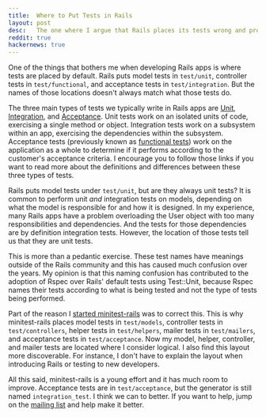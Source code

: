 ```yaml
---
title:  Where to Put Tests in Rails
layout: post
desc:   The one where I argue that Rails places its tests wrong and propose minitest-rails as a solution.
reddit: true
hackernews: true
---
```

One of the things that bothers me when developing Rails apps is where tests are placed by default. Rails puts model tests in `test/unit`, controller tests in `test/functional`, and acceptance tests in `test/integration`. But the names of those locations doesn't always match what those tests do.

The three main types of tests we typically write in Rails apps are [Unit](http://c2.com/cgi/wiki?UnitTest), [Integration](http://c2.com/cgi/wiki?IntegrationTest), and [Acceptance](http://c2.com/cgi/wiki?AcceptanceTest). Unit tests work on an isolated units of code, exercising a single method or object. Integration tests work on a subsystem within an app, exercising the dependencies within the subsystem. Acceptance tests (previously known as [functional tests](http://c2.com/cgi/wiki?FunctionalTest)) work on the application as a whole to determine if it performs according to the customer's acceptance criteria. I encourage you to follow those links if you want to read more about the definitions and differences between these three types of tests. 

Rails puts model tests under `test/unit`, but are they always unit tests? It is common to perform unit *and* integration tests on models, depending on what the model is responsible for and how it is designed. In my experience, many Rails apps have a problem overloading the User object with too many responsibilities and dependencies. And the tests for those dependencies are by definition integration tests. However, the location of those tests tell us that they are unit tests.

This is more than a pedantic exercise. These test names have meanings outside of the Rails community and this has caused much confusion over the years. My opinion is that this naming confusion has contributed to the adoption of Rspec over Rails' default tests using Test::Unit, because Rspec names their tests according to what is being tested and not the type of tests being performed.

Part of the reason I [started minitest-rails](http://blowmage.com/2012/07/10/announcing-minitest-rails) was to correct this. This is why minitest-rails places model tests in `test/models`, controller tests in `test/controllers`, helper tests in `test/helpers`, mailer tests in `test/mailers`, and acceptance tests in `test/acceptance`. Now my model, helper, controller, and mailer tests are located where I consider logical. I also find this layout more discoverable. For instance, I don't have to explain the layout when introducing Rails or testing to new developers.

All this said, minitest-rails is a young effort and it has much room to improve. Acceptance tests are in `test/acceptance`, but the generator is still named `integration_test`. I think we can to better. If you want to help, jump on the [mailing list](https://groups.google.com/group/minitest-rails) and help make it better.
